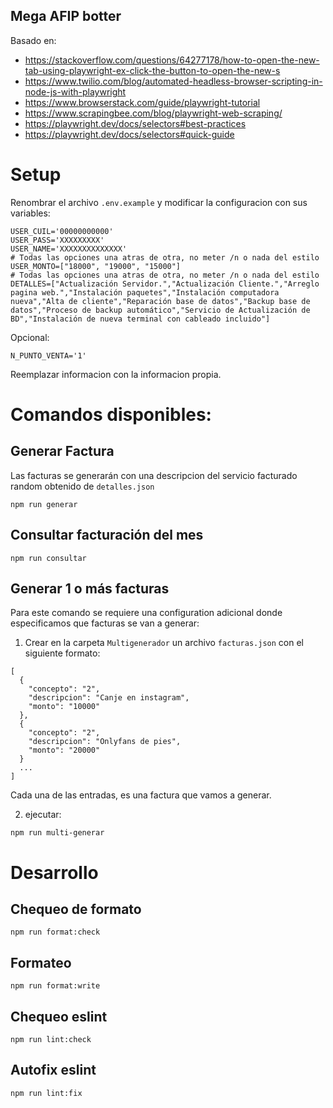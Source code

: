 ## Mega AFIP botter

Basado en:

- https://stackoverflow.com/questions/64277178/how-to-open-the-new-tab-using-playwright-ex-click-the-button-to-open-the-new-s
- https://www.twilio.com/blog/automated-headless-browser-scripting-in-node-js-with-playwright
- https://www.browserstack.com/guide/playwright-tutorial
- https://www.scrapingbee.com/blog/playwright-web-scraping/
- https://playwright.dev/docs/selectors#best-practices
- https://playwright.dev/docs/selectors#quick-guide

###

# Setup
Renombrar el archivo `.env.example` y modificar la configuracion con sus variables:

```
USER_CUIL='00000000000'
USER_PASS='XXXXXXXXX'
USER_NAME='XXXXXXXXXXXXXX'
# Todas las opciones una atras de otra, no meter /n o nada del estilo
USER_MONTO=["18000", "19000", "15000"]
# Todas las opciones una atras de otra, no meter /n o nada del estilo
DETALLES=["Actualización Servidor.","Actualización Cliente.","Arreglo pagina web.","Instalación paquetes","Instalación computadora nueva","Alta de cliente","Reparación base de datos","Backup base de datos","Proceso de backup automático","Servicio de Actualización de BD","Instalación de nueva terminal con cableado incluido"]
```

Opcional:

```
N_PUNTO_VENTA='1'
```

Reemplazar informacion con la informacion propia.


# Comandos disponibles:


## Generar Factura

Las facturas se generarán con una descripcion del servicio facturado random obtenido de `detalles.json`

```
npm run generar
```

## Consultar facturación del mes

```
npm run consultar
```

## Generar 1 o más facturas

Para este comando se requiere una configuration adicional donde especificamos que facturas se van a generar:

1. Crear en la carpeta `Multigenerador` un archivo `facturas.json` con el siguiente formato:
```
[
  {
    "concepto": "2",
    "descripcion": "Canje en instagram",
    "monto": "10000"
  },
  {
    "concepto": "2",
    "descripcion": "Onlyfans de pies",
    "monto": "20000"
  }
  ...
]
```
Cada una de las entradas, es una factura que vamos a generar.

2. ejecutar:
```
npm run multi-generar
```

# Desarrollo

## Chequeo de formato

```
npm run format:check
```

## Formateo

```
npm run format:write
```

## Chequeo eslint

```
npm run lint:check
```

## Autofix eslint

```
npm run lint:fix
```
